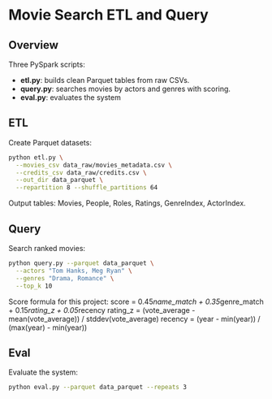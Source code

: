 # Movie Search ETL and Query

## Overview
Three PySpark scripts:
- **etl.py**: builds clean Parquet tables from raw CSVs.
- **query.py**: searches movies by actors and genres with scoring.
- **eval.py**: evaluates the system 

## ETL
Create Parquet datasets:
```bash
python etl.py \
  --movies_csv data_raw/movies_metadata.csv \
  --credits_csv data_raw/credits.csv \
  --out_dir data_parquet \
  --repartition 8 --shuffle_partitions 64
```

Output tables: Movies, People, Roles, Ratings, GenreIndex, ActorIndex.

## Query
Search ranked movies:
```bash
python query.py --parquet data_parquet \
  --actors "Tom Hanks, Meg Ryan" \
  --genres "Drama, Romance" \
  --top_k 10
```

Score formula for this project: 
score = 0.45*name_match + 0.35*genre_match + 0.15*rating_z + 0.05*recency
rating_z = (vote_average - mean(vote_average)) / stddev(vote_average)
recency  = (year - min(year)) / (max(year) - min(year))

## Eval
Evaluate the system: 
```bash
python eval.py --parquet data_parquet --repeats 3
```